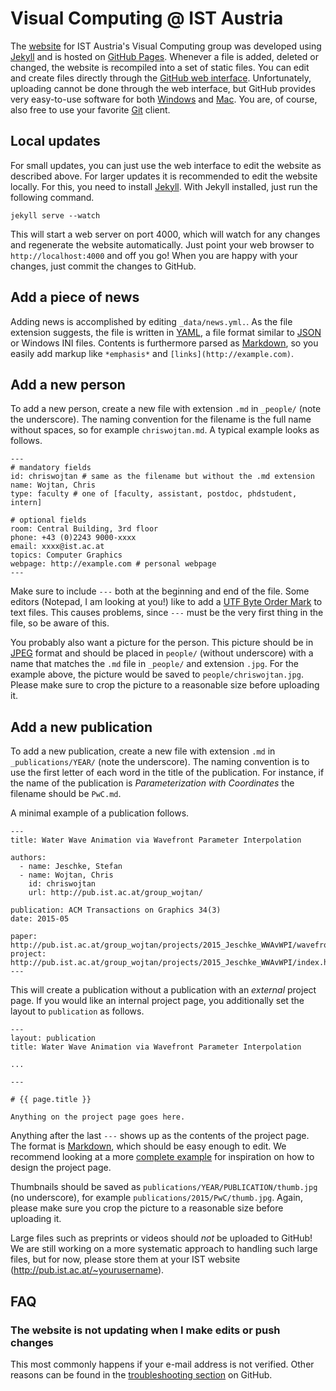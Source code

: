 # Visual Computing @ IST Austria

The [website](http://istaustria.github.io/) for IST Austria's Visual Computing
group was developed using [Jekyll](http://jekyllrb.com/) and is hosted on
[GitHub Pages](http://pages.github.com/). Whenever a file is added, deleted or
changed, the website is recompiled into a set of static files. You can edit and
create files directly through the [GitHub web
interface](http://github.com/istaustria/istaustria.github.io). Unfortunately,
uploading cannot be done through the web interface, but GitHub provides very
easy-to-use software for both [Windows](http://windows.github.com/) and
[Mac](http://mac.github.com/). You are, of course, also free to use your
favorite [Git](http://git-scm.com/) client.

## Local updates

For small updates, you can just use the web interface to edit the website as
described above. For larger updates it is recommended to edit the website
locally. For this, you need to install [Jekyll](http://jekyllrb.com/). With
Jekyll installed, just run the following command.

	jekyll serve --watch

This will start a web server on port 4000, which will watch for any changes and
regenerate the website automatically. Just point your web browser to
`http://localhost:4000` and off you go! When you are happy with your changes,
just commit the changes to GitHub.

## Add a piece of news

Adding news is accomplished by editing `_data/news.yml.`. As the file extension
suggests, the file is written in [YAML](http://yaml.org/), a file format
similar to [JSON](http://json.org/) or Windows INI files. Contents is
furthermore parsed as
[Markdown](http://github.com/adam-p/markdown-here/wiki/Markdown-Cheatsheet), so
you easily add markup like `*emphasis*` and `[links](http://example.com)`.

## Add a new person

To add a new person, create a new file with extension `.md` in `_people/` (note
the underscore). The naming convention for the filename is the full name
without spaces, so for example `chriswojtan.md`. A typical example looks as
follows.

	---
	# mandatory fields
	id: chriswojtan # same as the filename but without the .md extension
	name: Wojtan, Chris
	type: faculty # one of [faculty, assistant, postdoc, phdstudent, intern]

	# optional fields
	room: Central Building, 3rd floor
	phone: +43 (0)2243 9000-xxxx
	email: xxxx@ist.ac.at
	topics: Computer Graphics
	webpage: http://example.com # personal webpage
	---

Make sure to include `---` both at the beginning and end of the file. Some
editors (Notepad, I am looking at you!) like to add a [UTF Byte Order
Mark](http://en.wikipedia.org/wiki/Byte_order_mark) to text files. This causes
problems, since `---` must be the very first thing in the file, so be aware of
this.

You probably also want a picture for the person. This picture should be in
[JPEG](http://en.wikipedia.org/wiki/JPEG) format and should be placed in
`people/` (without underscore) with a name that matches the `.md` file in
`_people/` and extension `.jpg`. For the example above, the picture would be
saved to `people/chriswojtan.jpg`. Please make sure to crop the picture to a
reasonable size before uploading it.

## Add a new publication

To add a new publication, create a new file with extension `.md` in
`_publications/YEAR/` (note the underscore). The naming convention is to use
the first letter of each word in the title of the publication. For instance, if
the name of the publication is *Parameterization with Coordinates* the filename
should be `PwC.md`.

A minimal example of a publication follows.

	---
	title: Water Wave Animation via Wavefront Parameter Interpolation

	authors:
	  - name: Jeschke, Stefan
	  - name: Wojtan, Chris
	    id: chriswojtan
	    url: http://pub.ist.ac.at/group_wojtan/

	publication: ACM Transactions on Graphics 34(3)
	date: 2015-05

	paper: http://pub.ist.ac.at/group_wojtan/projects/2015_Jeschke_WWAvWPI/wavefront_preprint.pdf
	project: http://pub.ist.ac.at/group_wojtan/projects/2015_Jeschke_WWAvWPI/index.html
	---

This will create a publication without a publication with an *external* project
page. If you would like an internal project page, you additionally set the
layout to `publication` as follows.

	---
	layout: publication
	title: Water Wave Animation via Wavefront Parameter Interpolation

	...

	---

	# {{ page.title }}

	Anything on the project page goes here.

Anything after the last `---` shows up as the contents of the project page. The
format is
[Markdown](http://github.com/adam-p/markdown-here/wiki/Markdown-Cheatsheet),
which should be easy enough to edit. We recommend looking at a more [complete
example](http://raw.githubusercontent.com/istaustria/istaustria.github.io/master/_publications/2013/LSTwEC.md)
for inspiration on how to design the project page.

Thumbnails should be saved as `publications/YEAR/PUBLICATION/thumb.jpg` (no
underscore), for example `publications/2015/PwC/thumb.jpg`. Again, please make
sure you crop the picture to a reasonable size before uploading it.

Large files such as preprints or videos should *not* be uploaded to GitHub! We
are still working on a more systematic approach to handling such large files,
but for now, please store them at your IST website (http://pub.ist.ac.at/~yourusername).

## FAQ

### The website is not updating when I make edits or push changes

This most commonly happens if your e-mail address is not verified. Other
reasons can be found in the [troubleshooting
section](http://help.github.com/articles/troubleshooting-github-pages-build-failures/)
on GitHub.
